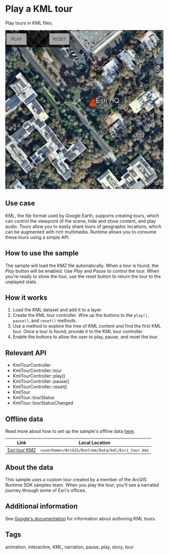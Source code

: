 # Play a KML tour

Play tours in KML files.

![](screenshot.png)

## Use case

KML, the file format used by Google Earth, supports creating tours, which can control the viewpoint of the scene, hide and show content, and play audio. Tours allow you to easily share tours of geographic locations, which can be augmented with rich multimedia. Runtime allows you to consume these tours using a simple API.

## How to use the sample

The sample will load the KMZ file automatically. When a tour is found, the _Play_ button will be enabled. Use _Play_ and _Pause_ to control the tour. When you're ready to show the tour, use the reset button to return the tour to the unplayed state.

## How it works

1. Load the KML dataset and add it to a layer.
2. Create the KML tour controller. Wire up the buttons to the `play()`, `pause()`, and `reset()` methods.
3. Use a method to explore the tree of KML content and find the first KML tour. Once a tour is found, provide it to the KML tour controller.
4. Enable the buttons to allow the user to play, pause, and reset the tour.

## Relevant API

* KmlTourController
* KmlTourController::tour
* KmlTourController::play()
* KmlTourController::pause()
* KmlTourController::reset()
* KmlTour
* KmlTour::tourStatus
* KmlTour::tourStatusChanged

## Offline data

Read more about how to set up the sample's offline data [here](http://links.esri.com/ArcGISRuntimeQtSamples#use-offline-data-in-the-samples).

Link | Local Location
---------|-------|
|[Esri tour KMZ](https://arcgisruntime.maps.arcgis.com/home/item.html?id=f10b1d37fdd645c9bc9b189fb546307c)| `<userhome>/ArcGIS/Runtime/Data/kml/Esri_tour.kmz`|

## About the data

This sample uses a custom tour created by a member of the ArcGIS Runtime SDK samples team. When you play the tour, you'll see a narrated journey through some of Esri's offices.

## Additional information

See [Google's documentation](https://developers.google.com/kml/documentation/touring) for information about authoring KML tours.

## Tags

animation, interactive, KML, narration, pause, play, story, tour
